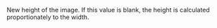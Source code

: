 New height of the image. If this value is blank, the height is calculated proportionately to the width.
